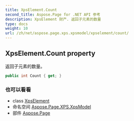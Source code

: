 ```yaml
---
title: XpsElement.Count
second_title: Aspose.Page for .NET API 参考
description: XpsElement 财产. 返回子元素的数量
type: docs
weight: 10
url: /zh/net/aspose.page.xps.xpsmodel/xpselement/count/
---
```

## XpsElement.Count property

返回子元素的数量。

```csharp
public int Count { get; }
```

### 也可以看看

* class [XpsElement](../)
* 命名空间 [Aspose.Page.XPS.XpsModel](../../xpselement/)
* 部件 [Aspose.Page](../../../)



